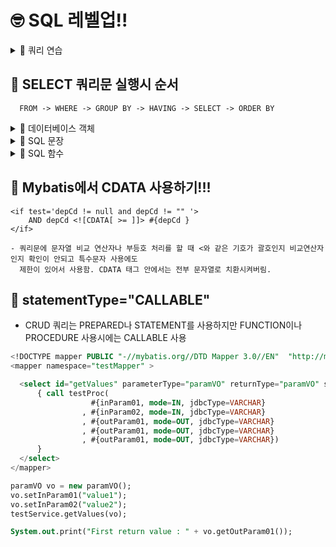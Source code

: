 # 🤓 SQL 레벨업!!
<details>
  <summary>🔔 쿼리 연습</summary>
<details>
  <summary>SELECT</summary>  
  
  📄 테이블  
  ![image](https://user-images.githubusercontent.com/73812196/124098265-5c656d80-da97-11eb-9ff1-465d9cb857f3.png)
  
- 동물 보호소에 들어온 모든 동물의 정보를 ANIMAL_ID순으로 조회하는 SQL문을 작성해주세요. SQL을 실행하면 다음과 같이 출력되어야 합니다.  
  
  SELECT *  
  FROM ANIMAL_INS  
  ORDER BY ANIMAL_ID ASC;    
  
  📄 결과
  ![image](https://user-images.githubusercontent.com/73812196/124098315-68512f80-da97-11eb-8b3a-0eb25b5103a2.png)  
  
- 동물 보호소에 들어온 모든 동물의 이름과 보호 시작일을 조회하는 SQL문을 작성해주세요. 이때 결과는 ANIMAL_ID 역순으로 보여주세요. SQL을 실행하면 다음과 같이 출력되어야 합니다.  
  
  SELECT NAME  
     , DATETIME  
  FROM ANIMAL_INS  
  ORDER BY ANIMAL_ID DESC;    
  
  📄 결과  
  ![image](https://user-images.githubusercontent.com/73812196/124099277-515f0d00-da98-11eb-9e1e-97c0bf135f63.png)  
  
- 동물 보호소에 들어온 동물 중 아픈 동물1의 아이디와 이름을 조회하는 SQL 문을 작성해주세요. 이때 결과는 아이디 순으로 조회해주세요.  
  
  SELECT ANIMAL_ID  
     , NAME  
  FROM ANIMAL_INS  
  WHERE INTAKE_CONDITION = 'Sick'  
  ORDER BY ANIMAL_ID ASC;    
  
  📄 결과  
  ![image](https://user-images.githubusercontent.com/73812196/124099517-92572180-da98-11eb-98ef-2db44c947856.png)  
  
- 동물 보호소에 들어온 동물 중 젊은 동물1의 아이디와 이름을 조회하는 SQL 문을 작성해주세요. 이때 결과는 아이디 순으로 조회해주세요.  
  
  SELECT ANIMAL_ID  
       , NAME  
  FROM ANIMAL_INS  
  WHERE INTAKE_CONDITION NOT IN 'Aged'  
  ORDER BY ANIMAL_ID ASC;    
  
  📄 결과  
  ![image](https://user-images.githubusercontent.com/73812196/124099654-b9155800-da98-11eb-97a6-3c220c2b227e.png)  
  
- 동물 보호소에 들어온 모든 동물의 아이디와 이름, 보호 시작일을 이름 순으로 조회하는 SQL문을 작성해주세요. 단, 이름이 같은 동물 중에서는 보호를 나중에 시작한 동물을 먼저 보여줘야 합니다.  
  
  SELECT ANIMAL_ID  
     , NAME  
     , DATETIME  
  FROM ANIMAL_INS  
  ORDER BY NAME ASC, DATETIME DESC;    
  
  📄 결과  
  ![image](https://user-images.githubusercontent.com/73812196/124099909-ecf07d80-da98-11eb-8d4f-18f70489fc13.png)  
  
- 동물 보호소에 가장 먼저 들어온 동물의 이름을 조회하는 SQL 문을 작성해주세요.  
  
  SELECT NAME  
  FROM ANIMAL_INS  
  WHERE DATETIME = (SELECT MIN(DATETIME)  
                    FROM ANIMAL_INS);    
  
  📄 결과  
  ![image](https://user-images.githubusercontent.com/73812196/124100042-13161d80-da99-11eb-915e-c0e0a0c2cbd7.png)  
</details>  
<details>
  <summary>SUM, MAX, MIN</summary>  
  
  📄 테이블    
  ![image](https://user-images.githubusercontent.com/73812196/124098265-5c656d80-da97-11eb-9ff1-465d9cb857f3.png)  
  
- 가장 최근에 들어온 동물은 언제 들어왔는지 조회하는 SQL 문을 작성해주세요.  
  
  SELECT MAX(DATETIME)  
  FROM ANIMAL_INS;  
  
  📄 결과  
  ![image](https://user-images.githubusercontent.com/73812196/124201699-a0965380-db13-11eb-8269-f05c6365beda.png)  
  
- 동물 보호소에 가장 먼저 들어온 동물은 언제 들어왔는지 조회하는 SQL 문을 작성해주세요.  
  
  SELECT MIN(DATETIME)  
  FROM ANIMAL_INS;  
  
  📄 결과  
  ![image](https://user-images.githubusercontent.com/73812196/124201762-c6235d00-db13-11eb-9456-23eec846f1c5.png)  
  
- 동물 보호소에 동물이 몇 마리 들어왔는지 조회하는 SQL 문을 작성해주세요.  
  
  SELECT COUNT(ANIMAL_ID)  
  FROM ANIMAL_INS;  
  
  📄 결과  
  ![image](https://user-images.githubusercontent.com/73812196/124201803-e8b57600-db13-11eb-80c0-3cfe9c8defd6.png)  
  
- 동물 보호소에 들어온 동물의 이름은 몇 개인지 조회하는 SQL 문을 작성해주세요. 이때 이름이 NULL인 경우는 집계하지 않으며 중복되는 이름은 하나로 칩니다.
  
  SELECT COUNT(DISTINCT(NAME))  
  FROM ANIMAL_INS  
  WHERE NAME NOT IN('NULL'); 
  
  📄 결과  
  ![image](https://user-images.githubusercontent.com/73812196/124201858-169aba80-db14-11eb-8f47-40a95c6dda4f.png)  
</details>  
<details>
  <summary>GROUP BY, HAVING</summary>  
  
  📄 테이블  
  ![image](https://user-images.githubusercontent.com/73812196/124098265-5c656d80-da97-11eb-9ff1-465d9cb857f3.png)  
  
- 동물 보호소에 들어온 동물 중 고양이와 개가 각각 몇 마리인지 조회하는 SQL문을 작성해주세요. 이때 고양이를 개보다 먼저 조회해주세요.  
  
  SELECT ANIMAL_TYPE  
     , COUNT(ANIMAL_ID) AS count  
  FROM ANIMAL_INS  
  GROUP BY ANIMAL_TYPE  
  ORDER BY ANIMAL_TYPE ASC;  
  
  📄 결과  
  ![image](https://user-images.githubusercontent.com/73812196/124202093-9b85d400-db14-11eb-9391-bbf67116756c.png)  
  
- 동물 보호소에 들어온 동물 이름 중 두 번 이상 쓰인 이름과 해당 이름이 쓰인 횟수를 조회하는 SQL문을 작성해주세요. 이때 결과는 이름이 없는 동물은 집계에서 제외하며, 결과는 이름 순으로 조회해주세요.  
  
  SELECT NAME  
     , COUNT(NAME) AS count  
  FROM ANIMAL_INS  
  GROUP BY NAME HAVING COUNT(NAME) >= 2  
  ORDER BY NAME ASC; 
  
  📄 결과    
  ![image](https://user-images.githubusercontent.com/73812196/124202169-ccfe9f80-db14-11eb-804b-8a54b23d98e8.png)  
  
  📄 테이블  
  ![image](https://user-images.githubusercontent.com/73812196/124202316-0afbc380-db15-11eb-873b-bdbd14ca7e30.png)  
  
- 보호소에서는 몇 시에 입양이 가장 활발하게 일어나는지 알아보려 합니다. 09:00부터 19:59까지, 각 시간대별로 입양이 몇 건이나 발생했는지 조회하는 SQL문을 작성해주세요. 이때 결과는 시간대 순으로 정렬해야 합니다.  
  
  SELECT EXTRACT(HOUR FROM CAST(DATETIME AS TIMESTAMP)) AS HOUR  
     , COUNT(ANIMAL_ID) AS COUNT  
  FROM ANIMAL_OUTS A  
  WHERE EXTRACT(HOUR FROM CAST(DATETIME AS TIMESTAMP)) BETWEEN 9 AND 19  
  GROUP BY EXTRACT(HOUR FROM CAST(DATETIME AS TIMESTAMP))  
  ORDER BY HOUR;  
  
  📄 결과  
  ![image](https://user-images.githubusercontent.com/73812196/124202400-39799e80-db15-11eb-8ac3-99b6adf990e2.png)  
  
- 보호소에서는 몇 시에 입양이 가장 활발하게 일어나는지 알아보려 합니다. 0시부터 23시까지, 각 시간대별로 입양이 몇 건이나 발생했는지 조회하는 SQL문을 작성해주세요. 이때 결과는 시간대 순으로 정렬해야 합니다.  
  
  SELECT HOUR, COUNT(B.DATETIME) AS COUNT  
  FROM  
     (SELECT LEVEL-1 AS HOUR --LEVEL은 기본으로 1부터 시작  
      FROM DUAL    
      CONNECT BY LEVEL<25) A   
  LEFT JOIN ANIMAL_OUTS B --데이터가 없어도 출력되어야 하므로 LEFT JOIN  
  ON A.HOUR = TO_CHAR(B.DATETIME,'HH24')  
  GROUP BY HOUR   
  ORDER BY HOUR;  
                           
  📄 결과  
  ![image](https://user-images.githubusercontent.com/73812196/124205529-61203500-db1c-11eb-8c32-b00efec820bf.png)   
</details>
<details>
  <summary>IS NULL</summary>  
  
  📄 테이블  
  ![image](https://user-images.githubusercontent.com/73812196/124098265-5c656d80-da97-11eb-9ff1-465d9cb857f3.png)  
  
- 동물 보호소에 들어온 동물 중, 이름이 없는 채로 들어온 동물의 ID를 조회하는 SQL 문을 작성해주세요. 단, ID는 오름차순 정렬되어야 합니다.  
  
  SELECT ANIMAL_ID
  FROM ANIMAL_INS
  WHERE NAME IS NULL
  ORDER BY ANIMAL_ID;  
  
  📄 결과  
  ![image](https://user-images.githubusercontent.com/73812196/124206008-6a5dd180-db1d-11eb-9d57-bd5054d82f91.png)  
  
- 동물 보호소에 들어온 동물 중, 이름이 있는 동물의 ID를 조회하는 SQL 문을 작성해주세요. 단, ID는 오름차순 정렬되어야 합니다.  
  
  SELECT ANIMAL_ID  
  FROM ANIMAL_INS  
  WHERE NAME IS NOT NULL  
  ORDER BY ANIMAL_ID;  
  
  📄 결과  
  ![image](https://user-images.githubusercontent.com/73812196/124206192-d3dde000-db1d-11eb-84c1-238d06cab297.png)  
  
- 입양 게시판에 동물 정보를 게시하려 합니다. 동물의 생물 종, 이름, 성별 및 중성화 여부를 아이디 순으로 조회하는 SQL문을 작성해주세요. 이때 프로그래밍을 모르는 사람들은 NULL이라는 기호를 모르기 때문에, 이름이 없는 동물의 이름은 "No name"으로 표시해 주세요.  
  
  SELECT ANIMAL_TYPE  
       , NVL(NAME, 'No name')  
       , SEX_UPON_INTAKE  
  FROM ANIMAL_INS  
  ORDER BY ANIMAL_ID;  
  
  📄 결과  
  ![image](https://user-images.githubusercontent.com/73812196/124207379-57003580-db20-11eb-99a9-14989eb3bfc7.png)  
  ![image](https://user-images.githubusercontent.com/73812196/124207410-6b443280-db20-11eb-9273-172e2053b80a.png)  
</details> 

<details>
  <summary>JOIN</summary>
  
  📄 테이블  
  ![image](https://user-images.githubusercontent.com/73812196/124098265-5c656d80-da97-11eb-9ff1-465d9cb857f3.png)  
  ![image](https://user-images.githubusercontent.com/73812196/124202316-0afbc380-db15-11eb-873b-bdbd14ca7e30.png)  
  
- ANIMAL_OUTS 테이블은 동물 보호소에서 입양 보낸 동물의 정보를 담은 테이블입니다. ANIMAL_OUTS 테이블의 ANIMAL_ID는 ANIMAL_INS의 ANIMAL_ID의 외래 키입니다. 천재지변으로 인해 일부 데이터가 유실되었습니다. 입양을 간 기록은 있는데, 보호소에 들어온 기록이 없는 동물의 ID와 이름을 ID 순으로 조회하는 SQL문을 작성해주세요.  
  
  SELECT A.ANIMAL_ID  
       , A.NAME  
  FROM ANIMAL_OUTS A  
  LEFT JOIN ANIMAL_INS B  
  ON A.ANIMAL_ID = B.ANIMAL_ID  
  WHERE B.ANIMAL_ID IS NULL  
  ORDER BY A.ANIMAL_ID;   
  
  📄 결과   
  ![image](https://user-images.githubusercontent.com/73812196/124208601-d3941380-db22-11eb-98fa-86fe80c7ca4d.png)  
  
- 관리자의 실수로 일부 동물의 입양일이 잘못 입력되었습니다. 보호 시작일보다 입양일이 더 빠른 동물의 아이디와 이름을 조회하는 SQL문을 작성해주세요. 이때 결과는 보호 시작일이 빠른 순으로 조회해야합니다.  
  
  SELECT A.ANIMAL_ID  
       , A.NAME  
  FROM ANIMAL_INS A  
  FULL OUTER JOIN ANIMAL_OUTS B  
  ON A.ANIMAL_ID = B.ANIMAL_ID  
  WHERE A.DATETIME > B.DATETIME  
  ORDER BY A.DATETIME;  
  
  📄 결과  
  ![image](https://user-images.githubusercontent.com/73812196/124208980-b449b600-db23-11eb-9d8e-765e35c3b2cb.png)  
  
- 아직 입양을 못 간 동물 중, 가장 오래 보호소에 있었던 동물 3마리의 이름과 보호 시작일을 조회하는 SQL문을 작성해주세요. 이때 결과는 보호 시작일 순으로 조회해야 합니다.  
  
  SELECT * FROM (  
                SELECT A.NAME   
                     , A.DATETIME   
                FROM ANIMAL_INS A  
                LEFT JOIN ANIMAL_OUTS B  
                ON A.ANIMAL_ID = B.ANIMAL_ID  
                WHERE B.ANIMAL_ID IS NULL  
                ORDER BY A.DATETIME)  
  WHERE ROWNUM < 4;  
                   
  📄 결과  
  ![image](https://user-images.githubusercontent.com/73812196/124210575-9fbaed00-db26-11eb-8b74-bfb4631885b3.png)  
                   
- 보호소에서 중성화 수술을 거친 동물 정보를 알아보려 합니다. 보호소에 들어올 당시에는 중성화1되지 않았지만, 보호소를 나갈 당시에는 중성화된 동물의 아이디와 생물 종, 이름을 조회하는 아이디 순으로 조회하는 SQL 문을 작성해주세요.    
                   
  SELECT A.ANIMAL_ID  
       , A.ANIMAL_TYPE  
       , A.NAME  
  FROM ANIMAL_OUTS A  
  LEFT JOIN ANIMAL_INS B  
  ON A.ANIMAL_ID = B.ANIMAL_ID  
  WHERE B.SEX_UPON_INTAKE LIKE 'Intact%'  
      AND A.SEX_UPON_OUTCOME NOT LIKE 'Intact%'  
  ORDER BY A.ANIMAL_ID;  
                   
  📄 결과  
  ![image](https://user-images.githubusercontent.com/73812196/124211970-02ad8380-db29-11eb-9262-10fef971b16c.png)  
</details>
<details>
  <summary>String, Date</summary>  
      
  📄 테이블    
  ![image](https://user-images.githubusercontent.com/73812196/124098265-5c656d80-da97-11eb-9ff1-465d9cb857f3.png)  
  ![image](https://user-images.githubusercontent.com/73812196/124202316-0afbc380-db15-11eb-873b-bdbd14ca7e30.png)  
      
- 동물 보호소에 들어온 동물 중 이름이 Lucy, Ella, Pickle, Rogan, Sabrina, Mitty인 동물의 아이디와 이름, 성별 및 중성화 여부를 조회하는 SQL 문을 작성해주세요.  
      
  SELECT ANIMAL_ID  
       , NAME  
       , SEX_UPON_INTAKE  
  FROM ANIMAL_INS  
  WHERE NAME IN ('Lucy', 'Ella', 'Pickle', 'Rogan', 'Sabrina', 'Mitty')  
  ORDER BY ANIMAL_ID;  
      
  📄 결과  
  ![image](https://user-images.githubusercontent.com/73812196/124216854-19a4a380-db32-11eb-8712-c5bcee8d6bd3.png)  
      
- 보호소에 돌아가신 할머니가 기르던 개를 찾는 사람이 찾아왔습니다. 이 사람이 말하길 할머니가 기르던 개는 이름에 'el'이 들어간다고 합니다. 동물 보호소에 들어온 동물 이름 중, 이름에 "EL"이 들어가는 개의 아이디와 이름을 조회하는 SQL문을 작성해주세요. 이때 결과는 이름 순으로 조회해주세요. 단, 이름의 대소문자는 구분하지 않습니다.  
      
  SELECT ANIMAL_ID  
       , NAME  
  FROM ANIMAL_INS  
  WHERE UPPER(NAME) LIKE '%EL%'  
      AND ANIMAL_TYPE = 'Dog'  
  ORDER BY NAME;  
   
  📄 결과  
  ![image](https://user-images.githubusercontent.com/73812196/124218538-60e06380-db35-11eb-9a0c-906930f249f8.png) 
      
- 보호소의 동물이 중성화되었는지 아닌지 파악하려 합니다. 중성화된 동물은 SEX_UPON_INTAKE 컬럼에 'Neutered' 또는 'Spayed'라는 단어가 들어있습니다. 동물의 아이디와 이름, 중성화 여부를 아이디 순으로 조회하는 SQL문을 작성해주세요. 이때 중성화가 되어있다면 'O', 아니라면 'X'라고 표시해주세요.  
      
  SELECT ANIMAL_ID  
       , NAME  
       , CASE WHEN SEX_UPON_INTAKE LIKE 'Neutered%' THEN 'O'  
              WHEN SEX_UPON_INTAKE LIKE 'Spayed%' THEN 'O'  
              ELSE 'X' END  
  FROM ANIMAL_INS  
  ORDER BY ANIMAL_ID  
      
  📄 결과  
  ![image](https://user-images.githubusercontent.com/73812196/124221835-735d9b80-db3b-11eb-8330-f0c525431460.png)  
      
- 입양을 간 동물 중, 보호 기간이 가장 길었던 동물 두 마리의 아이디와 이름을 조회하는 SQL문을 작성해주세요. 이때 결과는 보호 기간이 긴 순으로 조회해야 합니다.    
  
  SELECT ANIMAL_ID  
       , NAME  
  FROM (SELECT A.ANIMAL_ID  
             , A.NAME  
        FROM ANIMAL_INS A  
        JOIN ANIMAL_OUTS B  
        ON A.ANIMAL_ID = B.ANIMAL_ID  
        ORDER BY B.DATETIME - A.DATETIME DESC  
       )  
  WHERE ROWNUM < 3;  
                   
  📄 결과  
  ![image](https://user-images.githubusercontent.com/73812196/124223803-65aa1500-db3f-11eb-8a61-334f6af403a2.png)  
                   
- 테이블에 등록된 모든 레코드에 대해, 각 동물의 아이디와 이름, 들어온 날짜1를 조회하는 SQL문을 작성해주세요. 이때 결과는 아이디 순으로 조회해야 합니다.  
                   
  SELECT ANIMAL_ID  
       , NAME  
       , TO_CHAR(DATETIME, 'YYYY-MM-DD') AS 날짜  
  FROM ANIMAL_INS  
  ORDER BY ANIMAL_ID  
                   
  📄 결과  
  ![image](https://user-images.githubusercontent.com/73812196/124224411-90489d80-db40-11eb-9178-95c8dd038caa.png)   
</details>
</details>  
      
## 🔔 SELECT 쿼리문 실행시 순서   
      FROM -> WHERE -> GROUP BY -> HAVING -> SELECT -> ORDER BY   
<details>
  <summary>🔔 데이터베이스 객체 </summary>

### 🚩 개요
 - 테이블 : 데이터를 담고 있는 개체
 - 뷰 : 하나 이상의 테이블을 연결해 마치 테이블인 것처럼 사용하는 객체
 - 인덱스 : 테이블에 있는 데이터를 빠르게 찾기 위한 객체
 - 시노님 : 데이터베이스 객체에 대한 별칭을 부여한 객체
 - 시퀀스 : 일련번호 채번을 할 때 사용되는 객체
 - 함수 : 특정 연산을 하고 값을 반환하는 객체
 - 프로시저 : 함수와 비슷하지만 값을 반환하지는 않는 객체
 - 패키지 : 용도에 맞게 함수나 프로시저를 하나로 묶어 놓은 객체  
 
### 🚩 테이블
 - 테이블 생성    
   CREATE TABLE 테이블명 (    
   컬럼1 데이터타입 [NULL, NOT NULL],    
   컬럼2 데이터타입 [NULL, NOT NULL],    
   ...      
   );    
   
 - 데이터 타입    
   1. CHAR : 고정길이, 최대 2000byte  
   2. VARCHAR2 : 가변길이, 최대 4000byte, 저장 공간을 위해 CHAR보다는 VARCHAR2를 사용할 것  
   3. NCHAR : 고정길이 유니코드 문자(다국어 입력 가능), 최대 2000vyte  
   4. NVARCHAR2 : 가변길이 유니코드 문자(다국어 입력 가능), 최대 4000byte, 영어 한 문자 : 1byte, 한글 : 2byte  
   5. NUMBER : 가변숫자, 최대 22byte
   6. FLOAT : NUMBER의 하위 타입, 최대 22byte, 이진수 기준
   7. BINARY_FLOAT : 32비트 부동소수점 수, 최대 4byte
   8. BINARY_DOUBLE : 64비트 부동소수점 수, 최대 8byte  
   9. DATE : 연,월,일,시,분,초까지 입력 가능  
   10. TIMESTAMP : 밀리초까지 입력 가능  
   11. CLOB :  문자형 대용량 객체, 고정길이와 가변길이 문자 집합 지원, 문자형 대용량 데이터 저장시    
   12. NCLOB : 유니코드를 포함한 문자형 대용량 객체, 문자형 대용량 데이터 저장시    
   13. BLOB : 이진형 대용량 객체, 그래픽, 이미지, 동영상 등  
   14. BFILE : 대용량 이진 파일에 대한 로케이터(위치, 이름) 저장
   
 - 제약조건  
   1. NOT NULL : NULL 허용하지 않음. 반드시 데이터를 입력해야 함
   2. UNIQUE : 중복 허용하지 않음. UNIQUE 비교 대상에서 NULL은 제외됨
   3. Primary key : 기본키(NOT NULL+UNIQUE), 테이블당 1개 생성 가능, 데이터 무결성을 실질적으로 구현한 것, 특수한 경우를 제외하고 기본키는 반드시 생성하는 것이 원칙
   4. Foreign key : 외래키, 여러 컬럼을 외래키로 만드려면 참조하는 컬럼과 외래키 컬럼의 순서와 개수는 같아야 함
   5. CHECK : 컬럼에 입력되는 데이터를 체크해 특정 조건에 맞는 데이터만 입력 받고 그렇지 않으면 오류를 뱉어 냄  
   6. DEFAULT : 제약조건은 아니나 컬럼 속성 중 하나로 컬럼 속성에 자동으로 디폴트 값이 들어감  
      ex) 테이블 생성시   
          컬럼명 DATE DEFAULT SYSDATE  
          INSERT INTO 테이블명(컬럼1, 컬럼2) VALUES ('AA', 'BB');  
          결과:    
          AA   BB   2021/07/05 10:12:10  
          
 - 테이블 삭제    
   DROP TABLE 테이블명 [CASCADE CONSTRAINTS] : CASCADE CONSTRAINTS를 붙이면 기본키, 제약조건 등도 자동 삭제됨  
   
 - 테이블 변경  
   ALTER TABLE 테이블명 RENAME COLUMN 변경전컬럼명 TO 변경후컬럼명;  
   ALTER TABLE 테이블명 MODIFY 컬럼명 데이터타입;
   ALTER TABLE 테이블명 ADD 컬럼명 데이터타입;
   ALTER TABLE 테이블명 DROP COLUMN 컬럼명;
   ALTER TABLE 테이블명 ADD CONSTRAINTS 제약조건명 PRIMARY KEY(컬럼명, ..);
   ALTER TABLE 테이블명 DROP CONSTRAINS 제약조건명;  
   
 - 테이블 복사  
   CREATE TABLE 테이블명 AS  
   SELECT 컬럼1, 컬럼2, ...  
   FROM 복사할 테이블명;  
   
### 🚩 뷰  
 - 뷰 생성  
   CREATE OR REPLACE VIEW 뷰명 AS
   SELECT 문장;  
   ex) CREATE OR REPLACE VIEW 뷰명 AS  
       SELECT a.employee_id, a.emp_name, a.department_id, b.department_name  
       FROM employee a, departments b  
       WHERE a.department_id = b.department_id;  
      
 - 뷰 삭제  
   DROP VIEW 뷰명;  
      
### 🚩 인덱스    
 - 인덱스 생성 : UNIQUE 제약조건을 만들면 자동으로 UNIQUE 인덱스를 생성해 줌  
   CREATE[UNIQUE] INDEX 인덱스명  
   ON 테이블명(컬럼1, 컬럼2, ...);  
      
 - 일반적으로 테이블 전체 row 수의 15% 이하의 데이터를 조회할 때 인덱스 생성
 - 테이블 건수가 적다면 굳이 만들 필요 없음
 - 데이터의 유일성 정도가 좋거나 범위가 넓은 값을 가진 컬럼을 인덱스로 만드는 것이 좋음
 - NULL이 많이 포함된 컬럼을 인덱스 컬럼으로 만들기 적당치 않음
 - 결합 인덱스를 만들 때는 자주 사용되는 컬럼을 순서상 앞에 두는 것이 좋음
 - 테이블에 만들 수 있는 인덱스 수의 제한은 없으나 너무 많이 만들면 부하가 발생함  
      
 - 인덱스 삭제  
   DROP INDEX 인덱스명;  
      
### 🚩 시퀀스  
 - 시퀀스 생성  
   CREATE SEQUENCE 시퀀스명  
   INCREMENT BY 증감숫자 : 0이 아닌 정수, 양수면 증가, 음수면 감소, 디폴트 1   
   START WITH 시작숫자 : 디폴트 값은 증가일 때는 MINVALUE, 감소일 경우 MAXVALUE    
   NOMINVALUE | MINVALUE 최소값 : 시작숫자보다 작거나 같아야 하고 MAXVALUE보다 작아야 함    
   NOMAXVALUE | MAXVALUE 최대값 : 시작숫자보다 크거나 같아야 하고 MINVALUE보다 커야 함    
   NOCYCLE | CYCLE : CYCLE: 증가는 퇴대값에 도달하면 다시 최소값부터 시작, 감소는 최소값에 도달하면 다시 최대 값에서 시작, NOCYCLE : 디폴트 값으로 최대나 최소값에 도달하면 생성 중지       
   NOCACHE | CACHE; : NOCACHE : 디폴트로 메모리에 시퀀스 값을 미리 할당해 놓지 않으며 디폴트 값은 20, CACHE : 메모리에 시퀀스 값을 미리 할당해 놓음   
      
   INSERT INTO 테이블명(컬럼명) VALUES (시퀀스명.NEXTVAL); : INSERT나 SELECT 할 때마다 시퀀스 증감숫자만큼 증감  
      
 - 시퀀스 삭제  
   DROP SEQUENCE 시퀀스명;  
      
### 🚩 파티션 테이블    
 - 테이블을 생성할 때 파티션으로 테이블을 만들 수 있다.  
 - 테이블에 있는 특정 컬럼 값을 기준으로 데이터를 분할해 저장해 놓는 것.  
 - 논리적으로 테이블은 1개지만, 물리적으로는 파티션별로 데이터가 저장된다.  
 - 대용량 테이블의 경우 데이터 조회 시 효율성과 성능을 높이기 위한 것.  
      
   ex) CREATE TABLE 테이블명 (    
         컬럼1 NUMBER(6,0) NOT NULL,  
         컬럼2 VARCHAR2(10),  
         컬럼3 DATE DEFAULT SYSDATE NOT NULL,  
         컬럼4 VARCHAR2(6 ),  
         ...  
       )  
       PARTITION BY RANGE(컬럼4) (    
         ...  
         PARTITION SALES_Q1_2021 VALUES LESS THAN ('202104') TABLESPACE MYTS, --1분기   
         PARTITION SALES_Q2_2021 VALUES LESS THAN ('202107') TABLESPACE MYTS, --2분기     
         PARTITION SALES_Q3_2021 VALUES LESS THAN ('202110') TABLESPACE MYTS, --3분기   
         PARTITION SALES_Q4_2021 VALUES LESS THAN ('202201') TABLESPACE MYTS, --4분기   
         ...  
       ); 
</details>  
<details>
  <summary>🔔 SQL 문장 </summary>
 
## 🔔 SQL 문장    
### 🚩 SELECT문  
 - 테이블이나 뷰에 있는 데이터를 조회할 때 사용  
 - SELECT * OR 컬럼명  
   FROM 테이블명 OR 뷰명  
   WHERE 조건    
   ORDER BY 컬럼명; 

### 🚩 INSERT문  
 - 신규로 데이터 입력시 사용  
 - INSERT INTO 테이블명 (컬럼1, 컬럼2, ...)  
   VALUES (값1, 값2, ...)  
 - 사원 테이블에서 월급이 5000 이상인 사원의 사원번호와 사원명을 조회한 결과를 ex3 테이블에 넣기  
   INSERT INTO ex3 (emp_id, emp_name)  
   SELECT employee_id, employee_name  
   FROM employees  
   WHERE salary > 5000;  
      
### 🚩 UPDATE문  
 - UPDATE 테이블명  
   SET 컬럼1 = 변경값1,  
       컬럼2 = 변경값2,  
       ...  
   WHERE 조건;  
 
### 🚩 MERGE문  
 -  MERGE INTO 테이블명  
    USING (update나 insert될 데이터 원천) ON (update될 조건)  
    WHEN MATCHED THEN  
      SET 컬럼1 =  값1, 컬럼2 = 값2, ...  
    WHERE UPDATE 조건  
      DELETE WHERE update_delete 조건  
    WHEN NOT MATCHED THEN  
      INSERT(컬럼1, 컬럼2, ...) VALUES (값1, 값2, ...)  
      WHERE insert 조건;  
      
 - ex) MERGE INTO ex3 a  
       USING (SELECT employee_id, salary, manager_id   
              FROM employees   
              WHERE manager_id = 146) b   
       ON (a.employee_id = b.employee_id)  
       WHEN MATCHED THEN  
         UPDATE SET a.bonus_amt = b.bonus_amt + a.salary * 0.01  
         --DELETE WHERE (b.employee_id = 161) 추가해주면 161번 사원은 삭제됨  
       WHEN NOT MATCHED THEN  
         INSERT (a.employee_id, b.bonus_amt) VALUES (b.employee_id, b.salary*0.01)  
         WHERE (b.salary < 8000);  
      
### 🚩 DELETE문  
 - 테이블에 있는 데이터를 삭제할 때 사용, COMMIT, ROLLBACK 가능. TRUNCATE문은 복귀 불가, WHERE 조건 붙일 수 없음  
 - DELETE ex3;  
 - TRUNCATE TABLE ex3;  
                                 
### 🚩 의사컬럼  
 - 테이블의 컬럼처럼 동작하지만 실제로 테이블에 저장되지는 않는 컬럼  
 - SELECT문에서는 의사컬럼 사용 가능  
 - CONNECT_BY_ISCYCLE, CONNECT_BY_ISLEAF,LEVEL  
 - NEXTVAL, CURRVAL  
 - ROWNUM, ROWID  
 - SELECT ROWNUM, employee_id  
   FROM employees  
   WHERE ROWNUM < 5;  
      
### 🚩 연산자  
 - 수식 연산자 : +,-,*,/  
 - 문자 연산자 : ||  
 - 논리 연산자 : >,<,>=,<=,=,<>,!=,^=       
 - 집합 연산자 : UNION, UNION ALL, INTERSECT, MINUS  
 - 계층형 쿼리 연산자 : PRIOR, CONNECT_BY_ROOT      
      
### 🚩 표현식  
 - 한 개 이상의 값과 연산자, SQL 함수 등이 결합된 식  
 - CASE WHEN 조건1 THEN 값1  
        WHEN 조건2 THEN 값2  
        ...  
        ELSE 기타 값  
   END  
 - ex) SELECT employee_id, salary,  
              CASE WHEN salary <= 5000 THEN 'C등급'  
                   WHEN salary > 5000 AND salary <= 15000 THEN 'B등급' ELSE 'A등급' END AS salary_grade  
       FROM employees;  

### 🚩 조건식  
 - 비교 조건식(ANY, ALL, SOME)  
   SELECT employee_id, salary  
   FROM employees  
   WHERE salary = ANY (2000, 3000, 4000) --해당 값들중 하나만 만족해도.    
   ORDER BY employee_id;  
                                                        
   SLECT employee_id, salary  
   FROM employees  
   WHERE salary = ALL(2000, 3000, 4000) --동시에 모든 조건을 만족하면.  
   ORDER BY employee_id;  
                                                        
   SELECT employee_id, salary  
   FROM employees  
   WHERE salary = SOME (2000, 3000, 4000) --ANY와 동일하게 사용됨.  
   ORDER BY employee_id;  
 
 - 논리 조건식(AND, OR, NOT)  
   SELECT employee_id, salary  
   FROM employees  
   WHERE NOT (salary >= 2500) --거짓일 때 true 반환  
   ORDER BY employee_id;    
  
 - NULL 조건식  
   등호 연산자 사용하지 말고 salary IS NULL 혹은 salary IS NOT NULL로 비교해야 함  
 
 - BETWEEN AND 조건식  
   SELECT employee_id, salary  
   FROM employees  
   WHERE salary BETWEEN 2000 AND 2500 -- 급여가 2000 ~ 2500 사이    
   ORDER BY employee_id;  
  
 - IN 조건식  
   SELECT employee_id, salary  
   FROM employees  
   WHERE salary IN (2000, 3000, 4000) -- 급여가 2000, 3000, 4000에 포함되는 사원    
   ORDER BY employee_id;  
  
   SELECT employee_id, salary  
   FROM employees  
   WHERE salary NOT IN (2000, 3000, 4000) -- 급여가 2000, 3000, 4000에 포함되지 않는 사원 
   ORDER BY employee_id;  
  
 - EXISTS 조건식  
   SELECT department_id, department_name  
   FROM departments a
   WHERE EXISTS ( SELECT *  
                  FROM employees b  
                  WHERE a.department_id = b.department_id -- IN과 비슷하지만 후행 조건절로 값의 리스트가 아닌 서브쿼리만 올 수 있음. 서브쿼리 내에 조인 조건이 있어야 함.    
                  AND b.salary> 3000)  
   ORDER BY a.department_name; 
  
 - LIKE 조건식  
   SELECT emp_name  
   FROM employees  
   WHERE emp_name LIKE 'A%' -- A로 시작하되 나머지는 어떤 글자가 와도 상관없이 모두 조회, 대소문자 구분, %가 아닌 _은 나머지 글자 전체가 아닌 한 글자만 비교    
   ORDER BY emp_name;  
</details>
<details>
  <summary>🔔 SQL 함수</summary> 
  
### 🚩 숫자 함수  
 - ABS(n) : 절대값 반환  
   SELECT ABS(10), ABS(-10), ABS(-10.123) --결과 10 10 10.123   
   FROM DUAL;  
 - CEIL(n) : 매개변수 n과 같거나 가장 큰 정수 반환    
   SELECT CEIL(10.123), CEIL(10.541), CEIL(11.001) --결과 11 11 12     
   FROM DUAL;  
 - FLOOR(n) : 매개변수 n보다 작거나 가장 큰 정수 반환  
   SELECT FLOOR(10.123), FLOOR(10.541), FLOOR(11.001) --결과 10 10 11    
   FROM DUAL;  
 - ROUND(n,i) : 매개변수 n을 소수점 기준 (i_1)번 째에서 반올림한 결과 반환, i는 생략 가능, 디폴트 값은 0  
   SELECT ROUND(10.154), ROUND(10.541), ROUND(11.001) --결과 10 11 11    
   FROM DUAL;  
    
   SELECT ROUND(10.541, 1), ROUNG(10.154, 2), ROUND(10.154, 3) --결과 10.2 10.15 10.154    
   FROM DUAL;  
    
   SELECT ROUNG(0, 3), ROUND(115.155, -1), ROUND(115.155, -2) --결과 0 120 100    
   FROM DUAL;  
  
 - TRUNC : 반올림 하지 않고 n1을 소수점 기준 n2 자리에서 무조건 잘라낸 결과 반환, n2 생략 가능, 디폴트 값 0  
   SELECT TRUNC(115.155), TRUNC(115.155, 1), TRUNC(115.155, 2), TRUNC(115.155, -2) -- 결과 115 115.1 115.15 100    
   FROM DUAL;  
    
 - POWER(n2, n1) : n2를 n1 제곱한 결과 반환, n2가 음수일 때 n1은 정수만 올 수 있음  
   SELECT POWER(3,2), POWER(3,3), POWER(3,3.0001) -- 결과 9 27 27.0029664    
   FROM DUAL;  
    
 - SORT : n의 제곱근 반환  
   SELECT SORT(2), SORT(5) --결과 1.141421356   2.23606798     
   FROM DUAL;  
    
 - MOD(n2, n1) : n2를 n1으로 나눈 나머지 값 반환  
   SELECT MOD(19,4), MOD(19.123, 4.2) --결과 3  2.323    
   FROM DUAL;  
  
 - EXP(n) : 지수 함수로 e(e=2.71828183...)의 n제곱 값을 반환  
   LN(n) : 자연 로그 함수로 밑수가 e인 로그 함수  
   LOG(n2, n1) : n2를 밑수로 하는 n1의 로그 값을 반환  
    
   SELECT EXP(2), LN(2.713), LOG(10, 100) --결과 7.3890561     0.998055034     2    
   FROM DUAL;  
  
### 🚩 문자 함수  
 - INITCAP(char) :  매개변수로 들어오는 char의 첫 문자는 대문자로 나머지는 소문자로 반환, 첫 문자 인식 기준은 공백과 알파벳(숫자 포함)을 제외한 문자    
   SELECT INITCAP('never say goodbye') --결과 Never Say Goodbye    
   FROM DUAL;  
  
 - LOWER : 매개변수로 들어오는 문자를 모두 소문자로.  
   UPPER : 모두 대문자로 변환해 반환.  
   SELECT LOWER('NEVER SAY GOODBYE'), UPPER('never say goodbye') --결과 never say goodbye    NEVER SAY GOODBYE    
   FROM DUAL;  
    
 - CONCAT(char1, char2) : 매개변수로 들어오는 두 문자를 붙여 반환  
   SELECT CONCAT('I Have', 'A Dream) --결과 I Have A Dream    
   FROM DUAL;  
   
 - SUBSTR(char, pos, len) : 잘라올 대사 문자열인 char의 pos번째 문자부터 len길이만큼 잘라낸 결과 반환  
   SELECT SUBSTR('ABCDEFG', 1, 4), SUBSTR('ABCDEFG', -1, 4) --결과 ABCD    G  
   FROM DUAL;  
    
 - LTRIM(char, set) : 매개변수로 들어온 char 문자열에서 set으로 지정된 문자열을 왼쪽 끝에서 제거한 후 나머지 문자열 반환, 문자열 중간에 있다면 문자열 전체 반환    
   RTRIM(char, set) : 오른쪽 끝에서 제거한 후 나머지 문자열 반환  
   SELECT LTRIM('ABCDEFGABC', 'ABC'),  --결과 DEFGABC     나다라     ABCDEFG     가나다  
          LTRIM('가나다라', '가'),  
          RTRIM('ABCDEFGABC', 'ABC'),  
          RTRIM('가나다라', '라')  
   FROM DUAL;  
    
 - LPAD(expr1, n, expr2) : 매개변수로 들어온 expr2 문자열을 n자리만큼 왼쪽부터 채워 expr1을 반환, 매개변수 n은 expr1과 expr2가 합쳐져 반환되는 총 자릿수  
   RPAD(expr1, n, expr2) : 오른쪽부터 채움  
   SELECT LPAD(phone_num, 12, '(02)') --결과 (02)111-1111     (02)111-2222      ...  
   FROM EX4_1;  
    
 - REPLACE(char, search_str, replace_str) : char문자열에서 search_str문자열을 찾아 replace_str문자열로 대체한 결과 반환  
   SELECT REPLACE('나는 너를 모르는데 너는 나를 알겠는가', '나는', '너를') --결과 나는 너를 모르는데 너는 나를 알겠는가    
   FROM DUAL;  
    
   SELECT REPLACE('ABC DEF', '', '') --결과 ABCDEF    
   FROM DUAL;  
  
 - TRANSLATE(expr, FROM_str, to_str) : 문자열 자체가 아닌 문자 한 글자씩 매핑해 바꾼 결과 반환  
   SELECT TRANSLATE('나는 너를 모르는데 너는 나를 알겠는가', '나는', '너를') --결과 너를 너를 모르를데 너를너를 알겠를가  
   FROM DUAL;  
  
 - INSTR(str, substr, pos, occur) :  str문자열에서 substr과 일치하는 위치 반환, pos는 시작위치로 디폴트 1, occur은 몇 번째 일치하는지 명시 디폴트 1  
   SELECT INSTR('내가 만약 외로울 때면, 내가 만약 괴로울 때면', '만약') --결과 4  
          INSTR('내가 만약 외로울 때면, 내가 만약 괴로울 때면', '만약', 5) --결과 18  
   FROM DUAL;
  
 - LENGTH(chr) : 매개변수로 들어온 문자열의 개수 반환  
   SELECT LENGTH('대한민국') --결과 4  
   FROM DUAL;  
  
### 🚩 날짜 함수  
 - DATE함수나 TIMESTAMP 함수와 같은 날짜형을 대상으로 연산을 수행해 결과를 반환
1. SYSDATE : 현재 일자와 시간을 DATE형으로 반환
    
    SYSTIMESTAMP : 현재 일자와 시간을 TIMESTAMP형으로 반환
    
    ```sql
    SELECT SYSDATE, SYSTIMESTAMP
    FROM DUAL;
    -- 2021-07-26 17:06:25
    -- 2021-07-26 17:06:25.99800000000 +09:00
    ```
    
2. ADD_MONTHS(date, integer) : 매개변수로 들어온 날짜에 integer만큼의 월을 더한 날짜 반환
    
    ```sql
    SELECT ADD_MONTHS(SYSDATE,1), ADD_MONTHS(SYSDATE, -1)
    FROM DUAL;
    -- 2021-08-26 17:06:25
    -- 2021-06-26 17:06:25
    ```
    
3. MONTHS_BETWEEN(date1, date2) : 두 날짜 사이의 개월 수 반환, date2가 date1보다 빠른 날짜가 옴
    
    ```sql
    SELECT MONTHS_BETWEEN(SYSDATE, ADD_MONTHS(SYSDATE, 1)) mon1,
    			 MONTHS_BETWEEN(ADD_MONTHS(SYSDATE, 1), SYSDATE) mon2
    FROM DUAL;
    -- -1      1
    
    --20대 고객수 구하기
    SELECT COUNT(customer_id)
    FROM customers
    WHERE FLOOR(MONTHS_BETWEEN(SYSDATE, date_of_birth) / 12) BETWEEN 20 AND 29;
    ```
    
4. LAST_DAY(date) : date 날짜를 기준으로 해당 월의 마지막 일자를 반환
    
    ```sql
    SELECT LAST_DAY(SYSDATE)
    FROM DUAL;
    -- 2021-07-31 17:06:25
    ```
    
5. ROUND(date, format) : 반올림한 날짜 반환
    
    TRUNC(date, format) : 잘라낸 날짜 반환
    
    ```sql
    SELECT SYSDATE, ROUND(SYSDATE, 'month'), TRUNC(SYSDATE, 'month')
    FROM DUAL;
    -- 2021-07-26 17:06:25      2021-08-01 00:00:00      2021-07-01 00:00:00
    ```
    
6. NEXT_DAY(date, char) : date를 char에 명시한 날짜로 다음 주 주중 일자를 반환
    
    ```sql
    SELECT NEXT_DAY(SYSDATE, '금요일')
    FROM DUAL;
    -- 2021-07-31 17:06:25
    ``` 
  
### 🚩 변환 함수 
  - 서로 다른 유형의 데이터 타입으로 변환해 결과를 반환
1. TO_CHAR(숫자 혹은 날짜, format) : 숫자나 날짜를 문자로 변환 
    
     
    
    ```sql
    SELECT TO_CHAR(123456789, '999,999,999')
    FROM DUAL;
    -- 123,456,789
    
    SELECT TO_CHAR(SYSDATE, 'YYYY-MM-DD')
    FROM DUAL;
    -- 2021-07-26
    ```
    

2. TO_NUMBER(expr, format) : 문자나ㅏ 다른 유형의 숫자를 NUMBER형으로 변환

    ```sql
    SELECT TO_NUMBER('123456')
    FROM DUAL;
    -- 123456
    ```

3. TO_DATE(char, format) : 문자를 DATE형으로 변환
    
    TO_TIMESTAMP(char, format) : 문자를 TIMESTAMP형으로 변환
    
    ```sql
    SELECT TO_DATE('20210726', 'YYYY-MM-DD')
    FROM DUAL;
    -- 2021/07/26 00:00:00
    
    SELECT TO_DATE('2021072617:36:50', 'YYYY-MM-DD HH24:MI:SS')
    FROM DUAL;
    -- 2021/07/26 17:36:50
    ``` 
  
### 🚩 NULL 관련 함수 
1. NVL(expr1, expr2) : expr1이 NULL일 때 expr2 반환
    
    ```sql
    SELECT NVL(manager_id, employee_id)
    FROM employees
    WHERE manager_id IS NULL;
    -- 100
    ```
    
2. NVL2(expr1, expr2, expr3) : expr1이 NULL이 아니면 expr2를 NULL이면 expr3을 반환 
    
    ```sql
    SELECT employee_id,
    			 NVL2(commission_pct, salary + (salary * commission_pct), salary)AS salary2
    FROM employees;
    -- EMPLOYEE_ID      SALARY2
    --         198         2600
    --         199         2600
    --         200         4400
    -- ...
    -- 107개의 행이 선택됨.
    ```
    
3. COALESCE(expr1, expr2, ...) : 매개변수로 들어오는 표현식에서 NULL이 아닌 첫 번째 표현식을 반환. NULL과 수식 연산자를 사용해 NULL과 연산을 하면 상대값이 무엇이든 무조건 NULL이 반환됨.
    
    ```sql
    SELECT employee_id, salary, commission_pct,
    			 COALESCE(salary * commission_pct, salary)AS salary2
    FROM employees;
    -- EMPLOYEE_ID       SALARY       COMMISSION_PCT       SALARY2
    --         143         2600                               2600
    --         144         2500                               2500
    --         145        14000                  0.4          5600
    --         146        13500                  0.3          4050
    -- ...
    -- 107개의 행이 선택됨.
    ```
    
4. LNNVL(조건식) : 매개변수로 들어오는 조건식의 결과가 FALSE나 UNKNOWN이면 TRUE, TRUE이면 FALSE 반환
    
    ```sql
    SELECT COUNT(*)
    FROM employees
    WHERE NVL(commission_pct, 0) < 0.2;
    -- 83
    
    SELECT COUNT(*)
    FROM employees
    WHERE LNNVL(commission_pct >= 0.2);
    -- 83
    ```
    
5. NULLIF(expr1, expr2) : expr1과 expr2를 비교해 같으면 NULL, 같지 않으면 expr1 반환
    
    ```sql
    SELECT employee_id,
    			 TO_CHAR(start_date, 'YYYY') start_year,
    			 TO_CHAR(end_date, 'YYYY') end_year,
    			 NULL_IF(TO_CHAR(end_date, 'YYYY'), TO_CHAR(start_date, 'YYYY')) nullif_year
    FROM job_history;
    -- EMPLOYEE_ID    START_YEAR     END_YEAR NULLIF_YEAR
    --     1022001          2006                     2006
    --     1011997          2001                     2001
    --     1222007          2007                     
    --     2001995          2001                     2001
    -- ...
    -- 10개의 행이 선택됨.
    -- start_date와 end_date의 연도만 추출해 두 연도가 같으면 NULL, 아니면 종료년도 출력
    ``` 
  
### 🚩 기타 함수 
1. GREATEST(expr1, expr2, ...) : 매개변수로 들어오는 표현식에서 가장 큰 값을 반환
    
    LEAST(expr1, expr2, ...) : 가장 작은 값을 반환
    
    ```sql
    SELECT GREATEST(1, 2, 3, 2),
    			 LEAST(1, 2, 3, 2)
    FROM DUAL;
    -- 3      1
    
    SELECT GREATEST('이순신', '강감찬', '세종대왕'),
    		   LEAST('이순신', '강감찬', '세종대왕')
    FROM DUAL;
    -- 이순신      강감찬
    ```
    
2. DECODE(expr, search1, result1, search2, result2, ..., default) : expr과 search1을 비교해 두 값이 같으면  result1을, 같지 않으면 다시 search2와 비교해 값이 같으면 result2를 반환하고 계속 한 뒤 최종적으로 같은 값이 없으면 default 값을 반환. DECODE 보다는 CASE 표현식을 사용하는 것이 코드가 깔끔해짐.
    
    ```sql
    SELECT prod_id
    			 DECODE(channel_id, 3, 'Direct',
    													9, 'Direct',
    												  5, 'Indirect',
    													4, 'Indirect',
    														 'Others') decodes
    FROM sales
    WHERE ROWNUM < 10;
    -- PROD_ID   DECODES
    --      18   Others
    --      18   Indirect
    --      18   Indirect
    --      18   Others
    -- 9개의 행이 선택됨.
    ``` 
 </details> 
  
 ## 🔔 Mybatis에서 CDATA 사용하기!!!   
    
    <if test='depCd != null and depCd != "" '>
        AND depCd <![CDATA[ >= ]]> #{depCd }
    </if>
    
    - 쿼리문에 문자열 비교 연산자나 부등호 처리를 할 때 <와 같은 기호가 괄호인지 비교연산자인지 확인이 안되고 특수문자 사용에도 
      제한이 있어서 사용함. CDATA 태그 안에서는 전부 문자열로 치환시켜버림. 
                                      
 ## 🔔 statementType="CALLABLE" 
 - CRUD 쿼리는 PREPARED나 STATEMENT를 사용하지만 FUNCTION이나 PROCEDURE 사용시에는 CALLABLE 사용
  ```sql
  <!DOCTYPE mapper PUBLIC "-//mybatis.org//DTD Mapper 3.0//EN"  "http://mybatis.org/dtd/mybalis-3-mapper.dtd">
  <mapper namespace="testMapper" >

    <select id="getValues" parameterType="paramVO" returnType="paramVO" statementType="CALLABLE">
        { call testProc(
                    #{inParam01, mode=IN, jdbcType=VARCHAR}
                  , #{inParam02, mode=IN, jdbcType=VARCHAR}
                  , #{outParam01, mode=OUT, jdbcType=VARCHAR}
                  , #{outParam01, mode=OUT, jdbcType=VARCHAR}
                  , #{outParam01, mode=OUT, jdbcType=VARCHAR})
        }
    </select>
  </mapper>
  ```   

  ```sql
  paramVO vo = new paramVO();
  vo.setInParam01("value1");
  vo.setInParam02("value2");
  testService.getValues(vo);

  System.out.print("First return value : " + vo.getOutParam01());
  ```                                     
                                                        
                                                        



